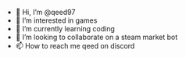 - 👋 Hi, I’m @qeed97
- 👀 I’m interested in games  
- 🌱 I’m currently learning coding  
- 💞️ I’m looking to collaborate on a steam market bot
- 📫 How to reach me qeed on discord

<!---
qeed97/qeed97 is a ✨ special ✨ repository because its `README.md` (this file) appears on your GitHub profile.
You can click the Preview link to take a look at your changes.
--->
